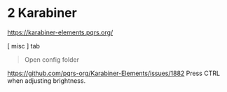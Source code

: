 # 2 Karabiner

https://karabiner-elements.pqrs.org/

[ misc ] tab

> Open config folder


https://github.com/pqrs-org/Karabiner-Elements/issues/1882
Press CTRL when adjusting brightness.
